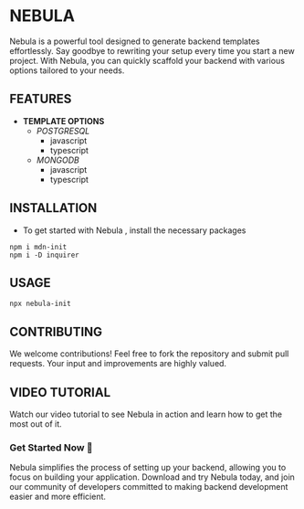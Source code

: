 # NEBULA
Nebula is a powerful tool designed to generate backend templates effortlessly. Say goodbye to rewriting your setup every time you start a new project. With Nebula, you can quickly scaffold your backend with various options tailored to your needs.

## FEATURES
- **TEMPLATE OPTIONS**
  - *POSTGRESQL*
    - javascript
    - typescript
  - *MONGODB*
    - javascript
    - typescript

## INSTALLATION
- To get started with Nebula , install the necessary packages

```
npm i mdn-init
npm i -D inquirer
```
## USAGE
```
npx nebula-init
```

## CONTRIBUTING


We welcome contributions! Feel free to fork the repository and submit pull requests. Your input and improvements are highly valued.


## VIDEO TUTORIAL
Watch our video tutorial to see Nebula in action and learn how to get the most out of it.

### Get Started Now 🚀
Nebula simplifies the process of setting up your backend, allowing you to focus on building your application. Download and try Nebula today, and join our community of developers committed to making backend development easier and more efficient.